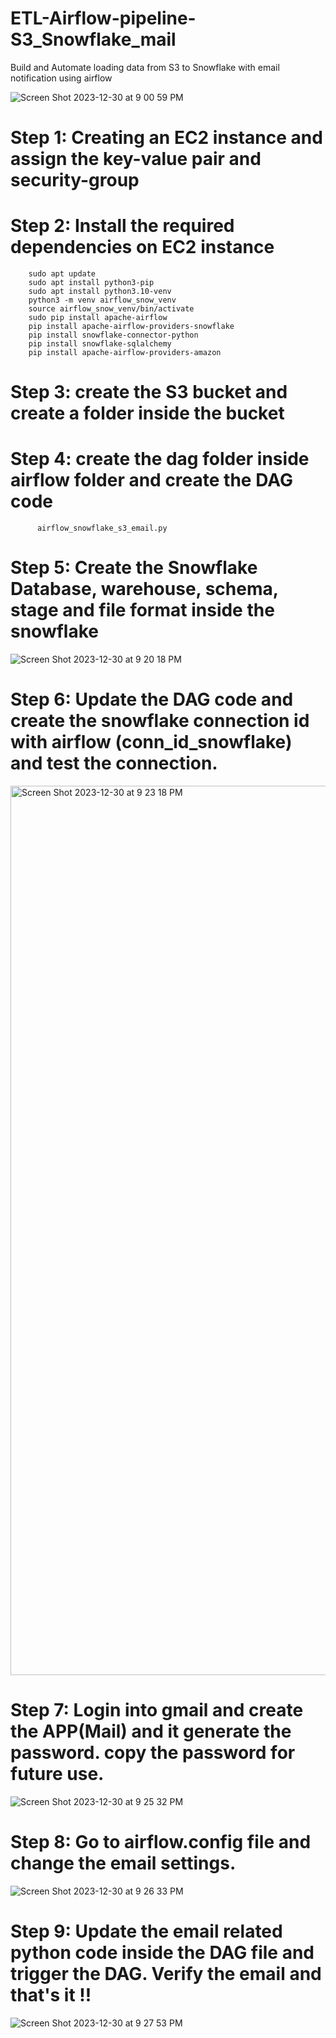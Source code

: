 # ETL-Airflow-pipeline-S3_Snowflake_mail
Build and Automate loading data from S3 to Snowflake with email notification using airflow

![Screen Shot 2023-12-30 at 9 00 59 PM](https://github.com/devaa07/ETL-Airflow-pipeline-S3_Snowflake_mail/assets/126756574/968bfb67-454b-4117-a283-331fc67eb327)


# Step 1: Creating an EC2 instance and assign the key-value pair and security-group

# Step 2: Install the required dependencies on EC2 instance
        sudo apt update
        sudo apt install python3-pip
        sudo apt install python3.10-venv
        python3 -m venv airflow_snow_venv
        source airflow_snow_venv/bin/activate
        sudo pip install apache-airflow
        pip install apache-airflow-providers-snowflake
        pip install snowflake-connector-python
        pip install snowflake-sqlalchemy
        pip install apache-airflow-providers-amazon

# Step 3: create the S3 bucket and create a folder inside the bucket

# Step 4: create the dag folder inside airflow folder and create the DAG code
          airflow_snowflake_s3_email.py

# Step 5: Create the Snowflake Database, warehouse, schema, stage and file format inside the snowflake

![Screen Shot 2023-12-30 at 9 20 18 PM](https://github.com/devaa07/ETL-Airflow-pipeline-S3_Snowflake_mail/assets/126756574/5194b887-ab82-4803-97bf-4d466ccfa6f5)

# Step 6: Update the DAG code and create the snowflake connection id with airflow (conn_id_snowflake) and test the connection.

<img width="1423" alt="Screen Shot 2023-12-30 at 9 23 18 PM" src="https://github.com/devaa07/ETL-Airflow-pipeline-S3_Snowflake_mail/assets/126756574/65ab7c82-0b69-4ae0-ad1e-fb4e4abe8340">

# Step 7: Login into gmail and create the APP(Mail) and it generate the password. copy the password for future use.

![Screen Shot 2023-12-30 at 9 25 32 PM](https://github.com/devaa07/ETL-Airflow-pipeline-S3_Snowflake_mail/assets/126756574/28042033-9052-4796-80e7-0d1cef43f64a)

# Step 8: Go to airflow.config file and change the email settings. 

![Screen Shot 2023-12-30 at 9 26 33 PM](https://github.com/devaa07/ETL-Airflow-pipeline-S3_Snowflake_mail/assets/126756574/d6fa5004-ef17-49c1-a99f-0a0a15a1aec8)

# Step 9: Update the email related python code inside the DAG file and trigger the DAG. Verify the email and that's it !!

![Screen Shot 2023-12-30 at 9 27 53 PM](https://github.com/devaa07/ETL-Airflow-pipeline-S3_Snowflake_mail/assets/126756574/60f0dee9-c0d7-4700-8ef9-19e09523767f)





